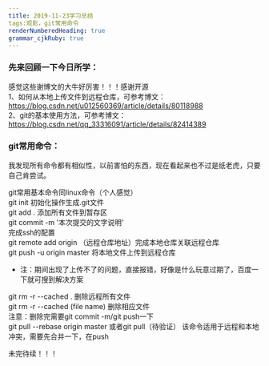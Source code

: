 ```yaml
---
title: 2019-11-23学习总结 
tags:观影，git常用命令
renderNumberedHeading: true
grammar_cjkRuby: true
---
```



### 先来回顾一下今日所学：
感觉这些谢博文的大牛好厉害！！！感谢开源  
1、如何从本地上传文件到远程仓库，可参考博文：  
https://blog.csdn.net/u012560369/article/details/80118988  
2、git的基本使用方法，可参考博文：  
https://blog.csdn.net/qq_33316091/article/details/82414389  


### git常用命令：  
我发现所有命令都有相似性，以前害怕的东西，现在看起来也不过是纸老虎，只要自己肯尝试。  

git常用基本命令同linux命令（个人感觉）  
git init 初始化操作生成.git文件  
git add . 添加所有文件到暂存区  
git commit -m '本次提交的文字说明'  
完成ssh的配置  
git remote add origin （远程仓库地址）完成本地仓库关联远程仓库  
git push -u origin master   将本地文件上传到远程仓库  
* 注：期间出现了上传不了的问题，直接报错，好像是什么玩意过期了，百度一下就可搜到解决方案  

git rm -r --cached . 删除远程所有文件  
git rm -r --cached (file name) 删除相应文件  
注意：删除完需要git commit -m/git push一下  
git pull --rebase origin master  或者git pull（待验证）   该命令适用于远程和本地冲突，需要先合并一下，在push  

未完待续！！！
